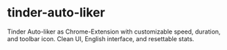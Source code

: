 # tinder-auto-liker
Tinder Auto-liker as Chrome-Extension with customizable speed, duration, and toolbar icon. Clean UI, English interface, and resettable stats.
